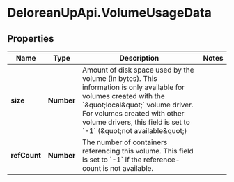# DeloreanUpApi.VolumeUsageData

## Properties
Name | Type | Description | Notes
------------ | ------------- | ------------- | -------------
**size** | **Number** | Amount of disk space used by the volume (in bytes). This information is only available for volumes created with the &#x60;\&quot;local\&quot;&#x60; volume driver. For volumes created with other volume drivers, this field is set to &#x60;-1&#x60; (\&quot;not available\&quot;)  | 
**refCount** | **Number** | The number of containers referencing this volume. This field is set to &#x60;-1&#x60; if the reference-count is not available.  | 


